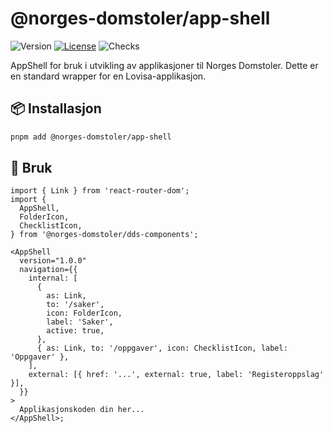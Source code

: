 # @norges-domstoler/app-shell

![Version](https://img.shields.io/npm/v/@norges-domstoler/app-shell) [![License](https://img.shields.io/npm/l/@norges-domstoler/app-shell)](https://www.npmjs.com/package/@norges-domstoler/app-shell) ![Checks](https://github.com/domstolene/designsystem/actions/workflows/release.yml/badge.svg)

AppShell for bruk i utvikling av applikasjoner til Norges Domstoler. Dette er en standard wrapper for en Lovisa-applikasjon.

## 📦 Installasjon

```sh
pnpm add @norges-domstoler/app-shell
```

## 🔨 Bruk

```tsx
import { Link } from 'react-router-dom';
import {
  AppShell,
  FolderIcon,
  ChecklistIcon,
} from '@norges-domstoler/dds-components';

<AppShell
  version="1.0.0"
  navigation={{
    internal: [
      {
        as: Link,
        to: '/saker',
        icon: FolderIcon,
        label: 'Saker',
        active: true,
      },
      { as: Link, to: '/oppgaver', icon: ChecklistIcon, label: 'Oppgaver' },
    ],
    external: [{ href: '...', external: true, label: 'Registeroppslag' }],
  }}
>
  Applikasjonskoden din her...
</AppShell>;
```
